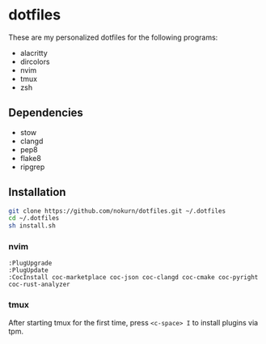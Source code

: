 # dotfiles

These are my personalized dotfiles for the following programs:
- alacritty
- dircolors
- nvim
- tmux
- zsh

## Dependencies

- stow
- clangd
- pep8
- flake8
- ripgrep

## Installation

```sh
git clone https://github.com/nokurn/dotfiles.git ~/.dotfiles
cd ~/.dotfiles
sh install.sh
```

### nvim

```
:PlugUpgrade
:PlugUpdate
:CocInstall coc-marketplace coc-json coc-clangd coc-cmake coc-pyright coc-rust-analyzer
```

### tmux

After starting tmux for the first time, press `<c-space> I` to install
plugins via tpm.
